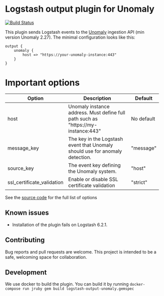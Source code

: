 # Logstash output plugin for Unomaly

[![Build Status](https://travis-ci.org/unomaly/logstash-output-unomaly.svg?branch=master)](https://travis-ci.org/unomaly/logstash-output-unomaly)

This plugin sends Logstash events to the [Unomaly](https://www.unomaly.com) ingestion API (min version Unomaly 2.27). The minimal configuration looks like this:


```
output {
    unomaly {
        host => "https://your-unomaly-instance:443"
    }
}
```

# Important options


| Option                     | Description                                                                      | Default    |
|----------------------------|----------------------------------------------------------------------------------|------------|
| host                       | Unomaly instance address. Must define full path such as "https://my-instance:443"| No default |
| message_key                | The key in the Logstash event that Unomaly should use for anomaly detection.     | "message"  |
| source_key                 | The event key defining the Unomaly system.                                       | "host"     |
| ssl_certificate_validation | Enable or disable SSL certificate validation                                     | "strict"   |

See the [source code](lib/logstash/outputs/unomaly.rb) for the full list of options


## Known issues 
 - Installation of the plugin fails on Logstash 6.2.1.
 
 
 ## Contributing
 
 Bug reports and pull requests are welcome. This project is intended to
 be a safe, welcoming space for collaboration.
 
 ## Development
 
We use docker to build the plugin. You can build it by running  `docker-compose run jruby gem build logstash-output-unomaly.gemspec `